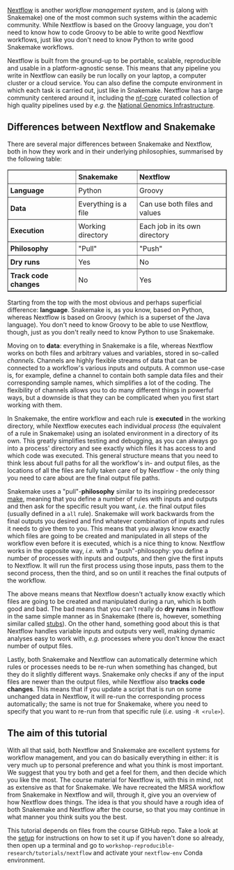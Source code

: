 [Nextflow](https://www.nextflow.io/) is another *workflow management system*,
and is (along with Snakemake) one of the most common such systems within the
academic community. While Nextflow is based on the Groovy language, you don't
need to know how to code Groovy to be able to write good Nextflow workflows,
just like you don't need to know Python to write good Snakemake workflows.

Nextflow is built from the ground-up to be portable, scalable, reproducible and
usable in a platform-agnostic sense. This means that any pipeline you write in
Nextflow can easily be run locally on your laptop, a computer cluster or
a cloud service. You can also define the compute environment in which each task
is carried out, just like in Snakemake. Nextflow has a large community centered
around it, including the [nf-core](https://nf-co.re/) curated collection of
high quality pipelines used by *e.g.* the [National Genomics Infrastructure](https://ngisweden.scilifelab.se/).

## Differences between Nextflow and Snakemake

There are several major differences between Snakemake and Nextflow, both in how
they work and in their underlying philosophies, summarised by the following
table:

<table border=1; style="margin-left:auto;margin-right:auto;">
    <tr>
    <td style="padding:5px"> <font size="3"></td>
    <td style="padding:5px"> <font size="3"><b>Snakemake</b> </td>
    <td style="padding:5px"> <font size="3"><b>Nextflow</b> </td>
    </tr>
    <tr>
    <td style="padding:5px"> <font size="3"> <b>Language</b> </td>
    <td style="padding:5px"> <font size="3"> Python </td>
    <td style="padding:5px"> <font size="3"> Groovy </td>
    </tr>
    <tr>
    <td style="padding:5px"> <font size="3"> <b>Data</b> </td>
    <td style="padding:5px"> <font size="3"> Everything is a file </td>
    <td style="padding:5px"> <font size="3"> Can use both files and values </td>
    </tr>
    <tr>
    <td style="padding:5px"> <font size="3"> <b>Execution</b> </td>
    <td style="padding:5px"> <font size="3"> Working directory </td>
    <td style="padding:5px"> <font size="3"> Each job in its own directory </td>
    </tr>
    <tr>
    <td style="padding:5px"> <font size="3"> <b>Philosophy</b> </td>
    <td style="padding:5px"> <font size="3"> "Pull" </td>
    <td style="padding:5px"> <font size="3"> "Push" </td>
    </tr>
    <tr>
    <td style="padding:5px"> <font size="3"> <b>Dry runs</b>  </td>
    <td style="padding:5px"> <font size="3"> Yes </td>
    <td style="padding:5px"> <font size="3"> No </td>
    </tr>
    <tr>
    <td style="padding:5px"> <font size="3"> <b>Track code changes</b> </td>
    <td style="padding:5px"> <font size="3"> No </td>
    <td style="padding:5px"> <font size="3"> Yes </td>
    </tr>
</table>

Starting from the top with the most obvious and perhaps superficial difference:
**language**. Snakemake is, as you know, based on Python, whereas Nextflow is
based on Groovy (which is a superset of the Java language). You don't need to
know Groovy to be able to use Nextflow, though, just as you don't really need to
know Python to use Snakemake.

Moving on to **data**: everything in Snakemake is a file, whereas Nextflow works
on both files and arbitrary values and variables, stored in so-called
*channels*. Channels are highly flexible streams of data that can be connected
to a workflow's various inputs and outputs. A common use-case is, for example,
define a channel to contain both sample data files and their corresponding
sample names, which simplifies a lot of the coding. The flexibility of channels
allows you to do many different things in powerful ways, but a downside is that
they can be complicated when you first start working with them.

In Snakemake, the entire workflow and each rule is **executed** in the working
directory, while Nextflow executes each individual *process* (the equivalent of
a rule in Snakemake) using an isolated environment in a directory of its own.
This greatly simplifies testing and debugging, as you can always go into
a process' directory and see exactly which files it has access to and which
code was executed. This general structure means that you need to think less
about full paths for all the workflow's in- and output files, as the locations
of all the files are fully taken care of by Nextflow - the only thing you need
to care about are the final output file paths.

Snakemake uses a "pull"-**philosophy** similar to its inspiring predecessor
[make](https://www.gnu.org/software/make/), meaning that you define a number of
rules with inputs and outputs and then ask for the specific result you want,
*i.e.* the final output files (usually defined in a `all` rule). Snakemake will
work backwards from the final outputs you desired and find whatever combination
of inputs and rules it needs to give them to you. This means that you always
know exactly which files are going to be created and manipulated in all steps of
the workflow even before it is executed, which is a nice thing to know. Nextflow
works in the opposite way, *i.e.* with a "push"-philosophy: you define a number
of processes with inputs and outputs, and then give the first inputs to
Nextflow. It will run the first process using those inputs, pass them to the
second process, then the third, and so on until it reaches the final outputs of
the workflow.

The above means means that Nextflow doesn't actually know exactly which files
are going to be created and manipulated during a run, which is both good and
bad. The bad means that you can't really do **dry runs** in Nextflow in the same
simple manner as in Snakemake (there is, however, something similar called
[stubs](https://github.com/nextflow-io/nextflow/blob/master/docs/process.rst#stub)).
On the other hand, something good about this is that Nextflow handles variable
inputs and outputs very well, making dynamic analyses easy to work with, *e.g.*
processes where you don't know the exact number of output files.

Lastly, both Snakemake and Nextflow can automatically determine which rules or
processes needs to be re-run when something has changed, but they do it slightly
different ways. Snakemake only checks if any of the input files are newer than
the output files, while Nextflow also **tracks code changes**. This means that
if you update a script that is run on some unchanged data in Nextflow, it will
re-run the corresponding process automatically; the same is not true for
Snakemake, where you need to specify that you want to re-run from that specific
rule (*i.e.* using `-R <rule>`).

## The aim of this tutorial

With all that said, both Nextflow and Snakemake are excellent systems for
workflow management, and you can do basically everything in either: it is very
much up to personal preference and what you think is most important. We suggest
that you try both and get a feel for them, and then decide which you like the
most. The course material for Nextflow is, with this in mind, not as extensive
as that for Snakemake. We have recreated the MRSA workflow from Snakemake in
Nextflow and will, through it, give you an overview of how Nextflow does
things. The idea is that you should have a rough idea of both Snakemake and
Nextflow after the course, so that you may continue in what manner you think
suits you the best.

This tutorial depends on files from the course GitHub repo. Take a look at the
[setup](pre-course-setup) for instructions on how to set it up if you haven't
done so already, then open up a terminal and go to `workshop-reproducible-research/tutorials/nextflow`
and activate your `nextflow-env` Conda environment.
